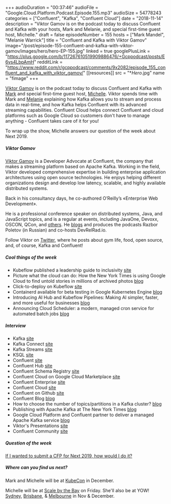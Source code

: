 +++
audioDuration = "00:37:46"
audioFile = "Google.Cloud.Platform.Podcast.Episode.155.mp3"
audioSize = 54778243
categories = ["Confluent", "Kafka", "Confluent Cloud"]
date = "2018-11-14"
description = "Viktor Gamov is on the podcast today to discuss Confluent and Kafka with your hosts, Mark and Melanie, and special first-time guest host, Michelle."
draft = false
episodeNumber = 155
hosts = ["Mark Mandel", "Melanie Warrick"]
title = "Confluent and Kafka with Viktor Gamov"
image="/post/episode-155-confluent-and-kafka-with-viktor-gamov/images/hero/hero-EP-155.jpg"
linked = true
googlePlusLink = "https://plus.google.com/b/117267610519909886476/+Gcppodcast/posts/E6vs4LbpAmH"
redditLink = "https://www.reddit.com/r/gcppodcast/comments/9x2082/episode_155_confluent_and_kafka_with_viktor_gamov/"
[[resources]]
  src = "**Hero*.jpg"
  name = "fimage"
+++

[Viktor Gamov](https://twitter.com/gamussa) is on the podcast today to discuss Confluent and Kafka with [Mark](https://twitter.com/Neurotic) and special first-time guest host, [Michelle](https://twitter.com/texasmichelle). Viktor spends time with Mark and [Melanie](https://twitter.com/nyghtowl) explaining how Kafka allows you to stream and process data in real-time, and how Kafka helps Confluent with its advanced streaming capabilities. Confluent Cloud helps connect Confluent and cloud platforms such as Google Cloud so customers don't have to manage anything - Confluent takes care of it for you! 

To wrap up the show, Michelle answers our question of the week about Next 2019.

<!--more-->

##### Viktor Gamov

[Viktor Gamov](https://twitter.com/gamussa) is a Developer Advocate at Confluent, the company that makes a streaming platform based on Apache Kafka.
Working in the field, Viktor developed comprehensive expertise in building enterprise application architectures using open source technologies. He enjoys helping different organizations design and develop low latency, scalable, and highly available distributed systems.

Back in his consultancy days, he co-authored O’Reilly’s «Enterprise Web Development».

He is a professional conference speaker on distributed systems, Java, and JavaScript topics, and is a regular at events, including JavaOne, Devoxx, OSCON, QCon, and [others](http://lanyrd.com/gamussa). He [blogs](http://gamov.io) and produces the podcasts Razbor Poletov (in Russian) and co-hosts DevRelRad.io.

Follow Viktor on [Twitter](https://twitter.com/gamussa), where he posts about gym life, food, open source, and, of course, Kafka and Confluent!


##### Cool things of the week

* Kubeflow published a leadership guide to inclusivity [site](https://github.com/kubeflow/community/blob/master/INCLUSIVITY.md)
* Picture what the cloud can do: How the New York Times is using Google Cloud to find untold stories in millions of archived photos [blog](https://cloud.google.com/blog/products/ai-machine-learning/how-the-new-york-times-is-using-google-cloud-to-find-untold-stories-in-millions-of-archived-photos)
* Click-to-deploy on Kubeflow [site](https://deploy.kubeflow.cloud/#/)
* Containerd available for beta testing in Google Kubernetes Engine [blog](https://cloud.google.com/blog/products/containers-kubernetes/containerd-available-for-beta-testing-in-google-kubernetes-engine)
* Introducing AI Hub and Kubeflow Pipelines: Making AI simpler, faster, and more useful for businesses [blog](https://cloud.google.com/blog/products/ai-machine-learning/introducing-ai-hub-and-kubeflow-pipelines-making-ai-simpler-faster-and-more-useful-for-businesses)
* Announcing Cloud Scheduler: a modern, managed cron service for automated batch jobs [blog](https://cloud.google.com/blog/products/application-development/announcing-cloud-scheduler-a-modern-managed-cron-service-for-automated-batch-jobs)

##### Interview

* Kafka [site](https://kafka.apache.org)
* Kafka Connect [site](https://docs.confluent.io/current/connect/index.html)
* Kafka Streams [site](https://kafka.apache.org/documentation/streams/)
* KSQL [site](https://www.confluent.io/product/ksql/)
* Confluent [site](https://www.confluent.io)
* Confluent Hub [site](https://www.confluent.io/hub/)
* Confluent Schema Registry [site](https://www.confluent.io/confluent-schema-registry/)
* Confluent Cloud on Google Cloud Marketplace [site](https://console.cloud.google.com/marketplace/details/confluent-saas/confluent-cloud?%20%3Futm_source=cloud.google.com&utm_medium=site-link&utm_campaign=gcp&utm_term=term&utm_content=content&pli=1)
* Confluent Enterprise [site](https://www.confluent.io/product/confluent-enterprise/)
* Confluent Cloud [site](https://www.confluent.io/confluent-cloud/)
* Confluent on Github [site](https://github.com/confluentinc/)
* Confluent Blog [blog](https://www.confluent.io/blog/)
* How to choose the number of topics/partitions in a Kafka cluster? [blog](https://confluentinc.wordpress.com/2015/03/12/how-to-choose-the-number-of-topicspartitions-in-a-kafka-cluster/)
* Publishing with Apache Kafka at The New York Times [blog](https://www.confluent.io/blog/publishing-apache-kafka-new-york-times/)
* Google Cloud Platform and Confluent partner to deliver a managed Apache Kafka service [blog](https://cloud.google.com/blog/products/gcp/google-cloud-platform-and-confluent-partner-to-deliver-a-managed-apache-kafka-service?utm_source=cloud.google.com&utm_medium=site-link&utm_campaign=gcp&utm_term=term&utm_content=content)
* Viktor's Presentations [site](Speaking.gamov.io)
* Confluent Community [site](https://slackpass.io/confluentcommunity)

##### Question of the week

[If I wanted to submit a CFP for Next 2019, how would I do it?](https://cloud.withgoogle.com/next18/sf/cfp)

##### Where can you find us next?

Mark and Michelle will be at [KubeCon](https://events.linuxfoundation.org/events/kubecon-cloudnativecon-north-america-2018/) in December.

Michelle will be at [Scale by the Bay](https://scalebythebay2018.sched.com/event/Fndz) on Friday. She'll also be at YOW! [Sydney](https://sydney.yowconference.com.au/proposal/?id=6860), [Brisbane](https://brisbane.yowconference.com.au/proposal/?id=6859), & [Melbourne](https://melbourne.yowconference.com.au/proposal/?id=6858) in Nov & December.
